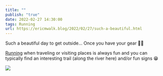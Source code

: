```yaml
---
title: ""
publish: "true"
date: 2022-02-27 14:30:00
tags: Running
url: https://ericmwalk.blog/2022/02/27/such-a-beautiful.html
---
```


Such a beautiful day to get outside… Once you have your gear 🤦‍♂️

[Running](http://www.strava.com/activities/6747875917) when traveling or visiting places is always fun and you can typically find an interesting trail (along the river here) and/or fun signs 😁

![](https://ericmwalk.blog/uploads/2022/d8eb1f525a.jpg)